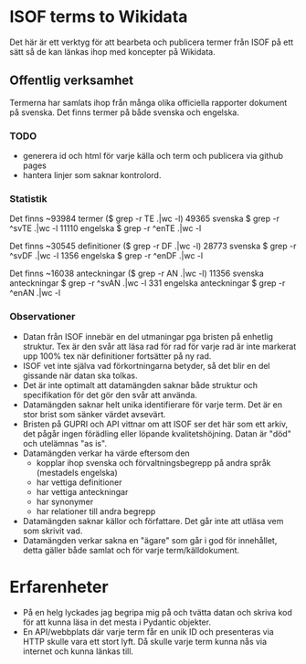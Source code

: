 # ISOF terms to Wikidata
Det här är ett verktyg för att bearbeta och publicera termer från ISOF 
på ett sätt så de kan länkas ihop med koncepter på Wikidata.

## Offentlig verksamhet
Termerna har samlats ihop från många olika officiella rapporter dokument på svenska. 
Det finns termer på både svenska och engelska.

### TODO
* generera id och html för varje källa och term och publicera via github pages
* hantera linjer som saknar kontrolord.

### Statistik
Det finns ~93984 termer ($ grep -r TE .|wc -l)
49365 svenska $ grep -r ^svTE .|wc -l
11110 engelska $ grep -r ^enTE .|wc -l

Det finns ~30545 definitioner ($ grep -r DF .|wc -l)
28773 svenska $ grep -r ^svDF .|wc -l
1356 engelska $ grep -r ^enDF .|wc -l

Det finns ~16038 anteckningar ($ grep -r AN .|wc -l)
11356 svenska anteckningar $ grep -r ^svAN .|wc -l
331 engelska anteckningar $ grep -r ^enAN .|wc -l

### Observationer
* Datan från ISOF innebär en del utmaningar pga bristen 
på enhetlig struktur. Tex är den svår att läsa rad för rad för 
varje rad är inte markerat upp 100% tex när definitioner fortsätter på ny rad.
* ISOF vet inte själva vad förkortningarna betyder, 
så det blir en del gissande när datan ska tolkas. 
* Det är inte optimalt att datamängden saknar både struktur och specifikation för det gör den svår att använda.
* Datamängden saknar helt unika identifierare för varje term. Det är en stor brist som sänker värdet avsevärt.
* Bristen på GUPRI och API vittnar om att ISOF ser det här som ett arkiv, det pågår ingen förädling eller 
löpande kvalitetshöjning. Datan är "död" och utelämnas "as is".
* Datamängden verkar ha värde eftersom den 
  * kopplar ihop svenska och förvaltningsbegrepp på andra språk (mestadels engelska)
  * har vettiga definitioner
  * har vettiga anteckningar
  * har synonymer
  * har relationer till andra begrepp
* Datamängden saknar källor och författare. Det går inte att utläsa vem som skrivit vad. 
* Datamängden verkar sakna en "ägare" som går i god för innehållet, 
detta gäller både samlat och för varje term/källdokument.

# Erfarenheter
* På en helg lyckades jag begripa mig på och tvätta datan och 
skriva kod för att kunna läsa in det mesta i Pydantic objekter.
* En API/webbplats där varje term får en unik ID och presenteras via HTTP skulle vara ett stort lyft. 
Då skulle varje term kunna nås via internet och kunna länkas till. 